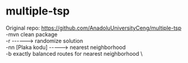 # multiple-tsp
Original repo: https://github.com/AnadoluUniversityCeng/multiple-tsp \
-mvn clean package \
-r  ------> randomize solution \
-nn [Plaka kodu]  -----> nearest neighborhood \
-b exactly balanced routes for nearest neighborhood \
